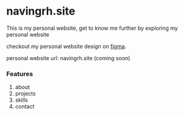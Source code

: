 # navingrh.site

This is my personal website, get to know me further by exploring my personal website

checkout my personal website design on [figma](https://www.figma.com/design/wRJf3MDjBKg19fEjc6XMdH/Personal-Website?node-id=0-1&t=3r0wuIeYcBBtKK5Y-0).

personal website url: navingrh.site (coming soon)

### Features
1. about
2. projects
3. skills
4. contact